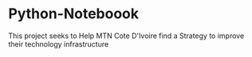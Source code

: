 # Python-Noteboook
This project seeks to Help MTN Cote D'Ivoire find a Strategy to improve their technology infrastructure
